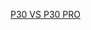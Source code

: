 [P30 VS P30 PRO](https://www.gadgetsnow.com/compare-mobile-phones/Huawei-P30-vs-Huawei-P30-Pro)<BR>
